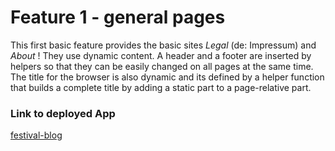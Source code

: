 # Feature 1 - general pages

This first basic feature provides the basic sites *Legal* (de: Impressum) and *About* !
They use dynamic content. A header and a footer are inserted by helpers so that they can be
easily changed on all pages at the same time. The title for the browser is also dynamic
and its defined by a helper function that builds a complete title by adding a static part to a
page-relative part.

### Link to deployed App
[festival-blog](https://festivalblog-htw.herokuapp.com/)
